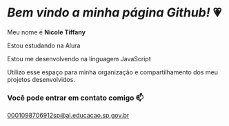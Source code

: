 # *Bem vindo a minha página Github!* 💗 

Meu nome é **Nicole Tiffany**

Estou estudando na Alura

Estou me desenvolvendo na linguagem JavaScript

Utilizo esse espaço para minha organização e compartilhamento dos meu projetos desenvolvidos.

### Você pode entrar em contato comigo 📫
0001098706912sp@al.educacao.sp.gov.br  

